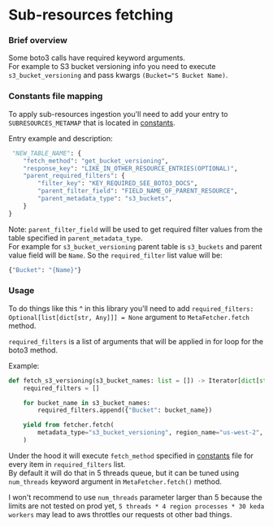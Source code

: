 
# Sub-resources fetching

### Brief overview
Some boto3 calls have required keyword arguments. 
<br>For example to S3 bucket versioning info you need to execute `s3_bucket_versioning` and pass kwargs `(Bucket="S Bucket Name)`.


### Constants file mapping
To apply sub-resources ingestion you'll need to add your entry to `SUBRESOURCES_METAMAP` that is located in [constants](nops_metadata/constants.py).

Entry example and description:

```python
 "NEW_TABLE_NAME": {
    "fetch_method": "get_bucket_versioning",
    "response_key": "LIKE_IN_OTHER_RESOURCE_ENTRIES(OPTIONAL)",
    "parent_required_filters": {
        "filter_key": "KEY_REQUIRED_SEE_BOTO3_DOCS",
        "parent_filter_field": "FIELD_NAME_OF_PARENT_RESOURCE",
        "parent_metadata_type": "s3_buckets",
    }
}
```

Note: `parent_filter_field` will be used to get required filter values from the table specified in `parent_metadata_type`.<br>
For example for `s3_bucket_versioning` parent table is `s3_buckets` and parent value field will be `Name`. So the `required_filter` list value will be:
```python
{"Bucket": "{Name}"}
```


### Usage
To do things like this ^ in this library you'll need to add `required_filters: Optional[list[dict[str, Any]]] = None` argument to `MetaFetcher.fetch` method.

`required_filters` is  a list of arguments that will be applied in for loop for the boto3 method.


Example:
```python
def fetch_s3_versioning(s3_bucket_names: list = []) -> Iterator[dict[str, Any]]
    required_filters = []

    for bucket_name in s3_bucket_names:
        required_filters.append({"Bucket": bucket_name})

    yield from fetcher.fetch(
        metadata_type="s3_bucket_versioning", region_name="us-west-2", required_filters=required_filters
    )
```

Under the hood it will execute `fetch_method` specified in [constants](nops_metadata/constants.py) file for every item in `required_filters` list.
<br>By default it will do that in 5 threads queue, but it can be tuned using `num_threads` keyword argument in `MetaFetcher.fetch()` method.

I won't recommend to use `num_threads` parameter larger than 5 because the limits are not tested on prod yet, `5 threads * 4 region processes * 30 keda workers` may lead to aws throttles our requests ot other bad things. 
